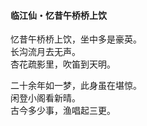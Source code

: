#### 临江仙・忆昔午桥桥上饮

忆昔午桥桥上饮，坐中多是豪英。  
长沟流月去无声。  
杏花疏影里，吹笛到天明。

二十余年如一梦，此身虽在堪惊。  
闲登小阁看新晴。  
古今多少事，渔唱起三更。
